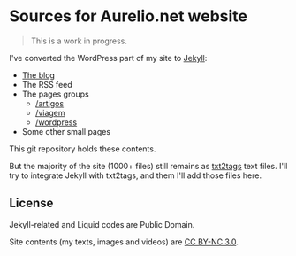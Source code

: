 # Sources for Aurelio.net website

> This is a work in progress.

I've converted the WordPress part of my site to [Jekyll](http://jekyllrb.com/):

- [The blog](http://aurelio.net/blog/)
- The RSS feed
- The pages groups
  - [/artigos](http://aurelio.net/artigos/)
  - [/viagem](http://aurelio.net/viagem/)
  - [/wordpress](http://aurelio.net/wordpress/)
- Some other small pages

This git repository holds these contents.

But the majority of the site (1000+ files) still remains as [txt2tags](http://txt2tags.org) text files. I'll try to integrate Jekyll with txt2tags, and them I'll add those files here.


## License

Jekyll-related and Liquid codes are Public Domain.

Site contents (my texts, images and videos) are [CC BY-NC 3.0](http://creativecommons.org/licenses/by-nc/3.0/).
